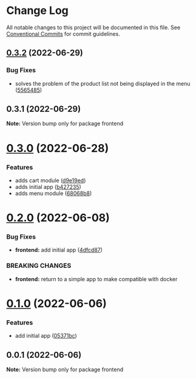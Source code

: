 # Change Log

All notable changes to this project will be documented in this file.
See [Conventional Commits](https://conventionalcommits.org) for commit guidelines.

## [0.3.2](https://github.com/lorransouzaaguiar/online-menu/compare/frontend@0.3.1...frontend@0.3.2) (2022-06-29)


### Bug Fixes

* solves the problem of the product list not being displayed in the menu ([5565485](https://github.com/lorransouzaaguiar/online-menu/commit/55654852422c0546b05923b392bae5fc4b4b69a4))





## 0.3.1 (2022-06-29)

**Note:** Version bump only for package frontend





# [0.3.0](https://github.com/lorransouzaaguiar/online-menu/compare/frontend@0.2.0...frontend@0.3.0) (2022-06-28)

### Features

-   adds cart module ([d9e19ed](https://github.com/lorransouzaaguiar/online-menu/commit/d9e19edc221a3013e9da6d30f639147efdd7d18e))
-   adds initial app ([b427235](https://github.com/lorransouzaaguiar/online-menu/commit/b427235a5b221f625ac201834fb99ee9c55e325b))
-   adds menu module ([68068b8](https://github.com/lorransouzaaguiar/online-menu/commit/68068b8d7d366fa2ed05768ab499cbcd7d0e22b4))

# [0.2.0](https://github.com/lorransouzaaguiar/online-menu/compare/frontend@0.1.0...frontend@0.2.0) (2022-06-08)

### Bug Fixes

-   **frontend:** add initial app ([4dfcd87](https://github.com/lorransouzaaguiar/online-menu/commit/4dfcd87145bfd6152862b318f62c34ac00dac755))

### BREAKING CHANGES

-   **frontend:** return to a simple app to make compatible with docker

# [0.1.0](https://github.com/lorransouzaaguiar/online-menu/compare/frontend@0.0.1...frontend@0.1.0) (2022-06-06)

### Features

-   add initial app ([05371bc](https://github.com/lorransouzaaguiar/online-menu/commit/05371bca5a6f4a424f73ecd2323dd59e77d1efef))

## 0.0.1 (2022-06-06)

**Note:** Version bump only for package frontend

